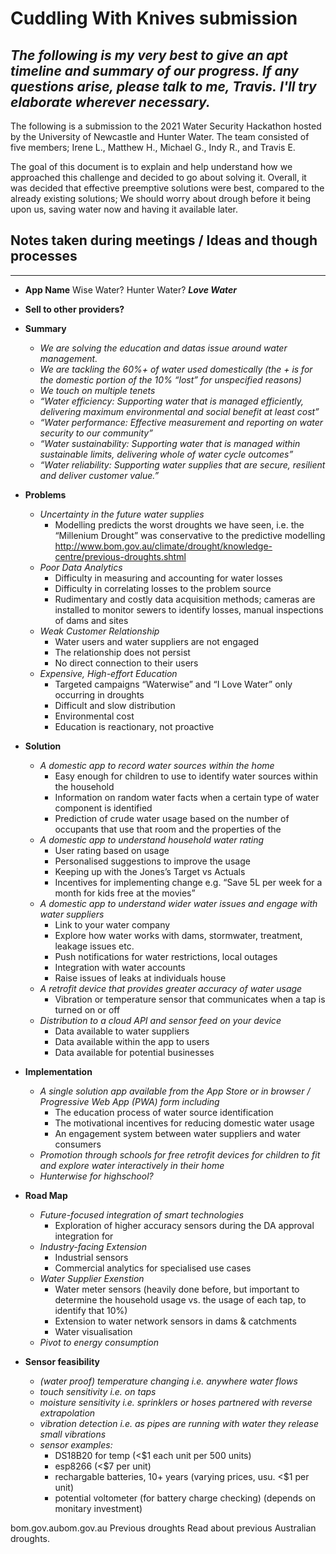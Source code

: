 # Cuddling With Knives submission

*The following is my very best to give an apt timeline and summary of our progress. If any questions arise, please talk to me, Travis.*
*I'll try elaborate wherever necessary.*
---
The following is a submission to the 2021 Water Security Hackathon hosted by the University of Newcastle and Hunter Water. 
The team consisted of five members; Irene L., Matthew H., Michael G., Indy R., and Travis E. 

The goal of this document is to explain and help understand how we approached this challenge and decided to go about solving it.
Overall, it was decided that effective preemptive solutions were best, compared to the already existing solutions; We should worry
about drough before it being upon us, saving water now and having it available later. 



## Notes taken during meetings / Ideas and though processes

---

* **App Name**
    Wise Water?
    Hunter Water?
***Love Water***
* **Sell to other providers?**
* **Summary**
    * *We are solving the education and datas issue around water management.*
    * *We are tackling the 60%+ of water used domestically (the + is for the domestic portion of the 10% “lost” for unspecified reasons)*
    * *We touch on multiple tenets*
    * *“Water efficiency: Supporting water that is managed efficiently, delivering maximum environmental and social benefit at least cost”*
    * *“Water performance: Effective measurement and reporting on water security to our community”*
    * *“Water sustainability: Supporting water that is managed within sustainable limits, delivering whole of water cycle outcomes”*
    * *“Water reliability: Supporting water supplies that are secure, resilient and deliver customer value.”*
* **Problems**
    * *Uncertainty in the future water supplies*
        * Modelling predicts the worst droughts we have seen, i.e. the “Millenium Drought” was conservative to the predictive modelling http://www.bom.gov.au/climate/drought/knowledge-centre/previous-droughts.shtml
    * *Poor Data Analytics*
        * Difficulty in measuring and accounting for water losses
        * Difficulty in correlating losses to the problem source
        * Rudimentary and costly data acquisition methods; cameras are installed to monitor sewers to identify losses, manual inspections of dams and sites
    * *Weak Customer Relationship*
        * Water users and water suppliers are not engaged
        * The relationship does not persist
        * No direct connection to their users
    * *Expensive, High-effort Education*
        * Targeted campaigns “Waterwise” and “I Love Water” only occurring in droughts
        * Difficult and slow distribution
        * Environmental cost
        * Education is reactionary, not proactive
* **Solution**  
    * *A domestic app to record water sources within the home*
        * Easy enough for children to use to identify water sources within the household
        * Information on random water facts when a certain type of water component is identified
        * Prediction of crude water usage based on the number of occupants that use that room and the properties of the
    * *A domestic app to understand household water rating*
        * User rating based on usage
        * Personalised suggestions to improve the usage
        * Keeping up with the Jones’s Target vs Actuals
        * Incentives for implementing change e.g. “Save 5L per week for a month for kids free at the movies”
    * *A domestic app to understand wider water issues and engage with water suppliers*
        * Link to your water company
        * Explore how water works with dams, stormwater, treatment, leakage issues etc.
        * Push notifications for water restrictions, local outages
        * Integration with water accounts
        * Raise issues of leaks at individuals house
    * *A retrofit device that provides greater accuracy of water usage*
        * Vibration or temperature sensor that communicates when a tap is turned on or off
    * *Distribution to a cloud API and sensor feed on your device*
        * Data available to water suppliers
        * Data available within the app to users
        * Data available for potential businesses
* **Implementation**
    * *A single solution app available from the App Store or in browser / Progressive Web App (PWA) form including*
        * The education process of water source identification
        * The motivational incentives for reducing domestic water usage
        * An engagement system between water suppliers and water consumers
    * *Promotion through schools for free retrofit devices for children to fit and explore water interactively in their home*
    * *Hunterwise for highschool?*
* **Road Map**
    * *Future-focused integration of smart technologies*
        * Exploration of higher accuracy sensors during the DA approval integration for
    * *Industry-facing Extension*
        * Industrial sensors
        * Commercial analytics for specialised use cases
    * *Water Supplier Exenstion*
        * Water meter sensors (heavily done before, but important to determine the household usage vs. the usage of each tap, to identify that 10%)
        * Extension to water network sensors in dams & catchments
        * Water visualisation
    * *Pivot to energy consumption*

* **Sensor feasibility**
    * *(water proof) temperature changing i.e. anywhere water flows*
    * *touch sensitivity i.e. on taps*
    * *moisture sensitivity i.e. sprinklers or hoses partnered with reverse extrapolation*
    * *vibration detection i.e. as pipes are running with water they release small vibrations*
    * *sensor examples:*
        * DS18B20 for temp (<$1 each unit per 500 units)
        * esp8266   (<$7 per unit)
        * rechargable batteries, 10+ years  (varying prices, usu. <$1 per unit)
        * potential voltometer (for battery charge checking) (depends on monitary investment)

bom.gov.aubom.gov.au
Previous droughts
Read about previous Australian droughts.


